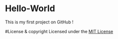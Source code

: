 # Hello-World
This is my first project on GitHub !

#License & copyright
Licensed under the [MIT License](LICENSE)